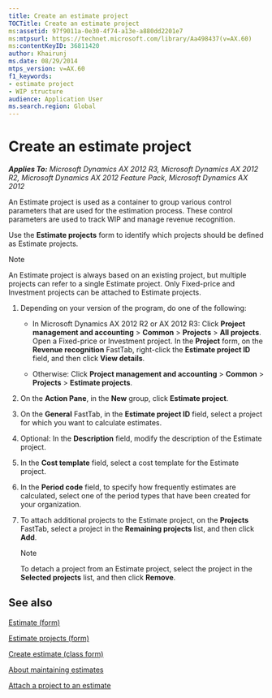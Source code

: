 ```yaml
---
title: Create an estimate project
TOCTitle: Create an estimate project
ms:assetid: 97f9011a-0e30-4f74-a13e-a880dd2201e7
ms:mtpsurl: https://technet.microsoft.com/library/Aa498437(v=AX.60)
ms:contentKeyID: 36811420
author: Khairunj
ms.date: 08/29/2014
mtps_version: v=AX.60
f1_keywords:
- estimate project
- WIP structure
audience: Application User
ms.search.region: Global
---
```


# Create an estimate project 


_**Applies To:** Microsoft Dynamics AX 2012 R3, Microsoft Dynamics AX 2012 R2, Microsoft Dynamics AX 2012 Feature Pack, Microsoft Dynamics AX 2012_

An Estimate project is used as a container to group various control parameters that are used for the estimation process. These control parameters are used to track WIP and manage revenue recognition.

Use the **Estimate projects** form to identify which projects should be defined as Estimate projects.


> [!NOTE]
> <P>An Estimate project is always based on an existing project, but multiple projects can refer to a single Estimate project. Only Fixed-price and Investment projects can be attached to Estimate projects.</P>



1.  Depending on your version of the program, do one of the following:
    
      - In Microsoft Dynamics AX 2012 R2 or AX 2012 R3: Click **Project management and accounting** \> **Common** \> **Projects** \> **All projects**. Open a Fixed-price or Investment project. In the **Project** form, on the **Revenue recognition** FastTab, right-click the **Estimate project ID** field, and then click **View details**.
    
      - Otherwise: Click **Project management and accounting** \> **Common** \> **Projects** \> **Estimate projects**.

2.  On the **Action Pane**, in the **New** group, click **Estimate project**.

3.  On the **General** FastTab, in the **Estimate project ID** field, select a project for which you want to calculate estimates.

4.  Optional: In the **Description** field, modify the description of the Estimate project.

5.  In the **Cost template** field, select a cost template for the Estimate project.

6.  In the **Period code** field, to specify how frequently estimates are calculated, select one of the period types that have been created for your organization.

7.  To attach additional projects to the Estimate project, on the **Projects** FastTab, select a project in the **Remaining projects** list, and then click **Add**.
    

    > [!NOTE]
    > <P>To detach a project from an Estimate project, select the project in the <STRONG>Selected projects</STRONG> list, and then click <STRONG>Remove</STRONG>.</P>



## See also

[Estimate (form)](https://technet.microsoft.com/library/aa590971\(v=ax.60\))

[Estimate projects (form)](https://technet.microsoft.com/library/aa599196\(v=ax.60\))

[Create estimate (class form)](https://technet.microsoft.com/library/aa553468\(v=ax.60\))

[About maintaining estimates](about-maintaining-estimates.md)

[Attach a project to an estimate](attach-a-project-to-an-estimate.md)

  


